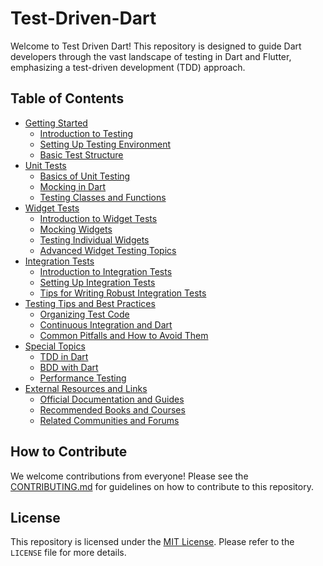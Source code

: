 # Test-Driven-Dart 

Welcome to Test Driven Dart! This repository is designed to guide Dart developers through the vast landscape of testing in Dart and Flutter, emphasizing a test-driven development (TDD) approach.

## Table of Contents

- [Getting Started](./1_Getting_Started/1.1_Introduction_to_Testing.md)
  - [Introduction to Testing](./1_Getting_Started/1.1_Introduction_to_Testing.md)
  - [Setting Up Testing Environment](./1_Getting_Started/1.2_Setting_Up_Testing_Environment.md)
  - [Basic Test Structure](./1_Getting_Started/1.3_Basic_Test_Structure.md)
- [Unit Tests](./2_Unit_Tests/2.1_Basics_of_Unit_Testing.md)
  - [Basics of Unit Testing](./2_Unit_Tests/2.1_Basics_of_Unit_Testing.md)
  - [Mocking in Dart](./2_Unit_Tests/2.2_Mocking_in_Dart.md)
  - [Testing Classes and Functions](./2_Unit_Tests/2.3_Testing_Classes_and_Functions.md)
- [Widget Tests](./3_Widget_Tests/3.1_Introduction_to_Widget_Tests.md)
  - [Introduction to Widget Tests](./3_Widget_Tests/3.1_Introduction_to_Widget_Tests.md)
  - [Mocking Widgets](./3_Widget_Tests/3.2_Mocking_Widgets.md)
  - [Testing Individual Widgets](./3_Widget_Tests/3.3_Testing_Individual_Widgets.md)
  - [Advanced Widget Testing Topics](./3_Widget_Tests/3.4_Advanced_Widget_Testing_Topics.md)
- [Integration Tests](./4_Integration_Tests/4.1_Introduction_to_Integration_Tests.md)
  - [Introduction to Integration Tests](./4_Integration_Tests/4.1_Introduction_to_Integration_Tests.md)
  - [Setting Up Integration Tests](./4_Integration_Tests/4.2_Setting_Up_Integration_Tests.md)
  - [Tips for Writing Robust Integration Tests](./4_Integration_Tests/4.3_Tips_for_Writing_Robust_Integration_Tests.md)
- [Testing Tips and Best Practices](./5_Testing_Tips_and_Best_Practices/5.1_Organizing_Test_Code.md)
  - [Organizing Test Code](./5_Testing_Tips_and_Best_Practices/5.1_Organizing_Test_Code.md)
  - [Continuous Integration and Dart](./5_Testing_Tips_and_Best_Practices/5.2_Continuous_Integration_and_Dart.md)
  - [Common Pitfalls and How to Avoid Them](./5_Testing_Tips_and_Best_Practices/5.3_Common_Pitfalls_and_How_to_Avoid_Them.md)
- [Special Topics](./6_Special_Topics/6.1_TDD_in_Dart.md)
  - [TDD in Dart](./6_Special_Topics/6.1_TDD_in_Dart.md)
  - [BDD with Dart](./6_Special_Topics/6.2_BDD_with_Dart.md)
  - [Performance Testing](./6_Special_Topics/6.3_Performance_Testing.md)
- [External Resources and Links](./7_External_Resources_and_Links/7.1_Official_Documentation_and_Guides.md)
  - [Official Documentation and Guides](./7_External_Resources_and_Links/7.1_Official_Documentation_and_Guides.md)
  - [Recommended Books and Courses](./7_External_Resources_and_Links/7.2_Recommended_Books_and_Courses.md)
  - [Related Communities and Forums](./7_External_Resources_and_Links/7.3_Related_Communities_and_Forums.md)

## How to Contribute

We welcome contributions from everyone! Please see the [CONTRIBUTING.md](./CONTRIBUTING.md) for guidelines on how to contribute to this repository.

## License

This repository is licensed under the [MIT License](./LICENSE). Please refer to the `LICENSE` file for more details.
